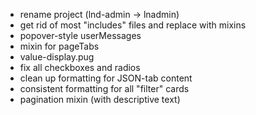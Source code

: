 - rename project (lnd-admin -> lnadmin)
- get rid of most "includes" files and replace with mixins
- popover-style userMessages
- mixin for pageTabs
- value-display.pug
- fix all checkboxes and radios
- clean up formatting for JSON-tab content
- consistent formatting for all "filter" cards
- pagination mixin (with descriptive text)